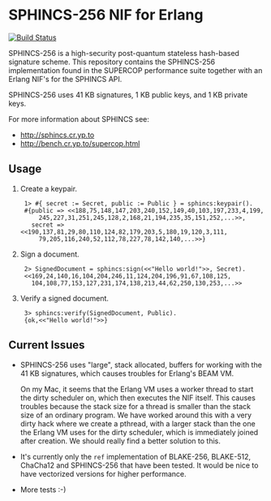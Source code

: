 SPHINCS-256  NIF for Erlang
===========================

[![Build Status](https://travis-ci.org/ahf/sphincs.svg?branch=develop)](https://travis-ci.org/ahf/sphincs)

SPHINCS-256 is a high-security post-quantum stateless hash-based signature
scheme. This repository contains the SPHINCS-256 implementation found in the
SUPERCOP performance suite together with an Erlang NIF's for the SPHINCS API.

SPHINCS-256 uses 41 KB signatures, 1 KB public keys, and 1 KB private keys.

For more information about SPHINCS see:

- http://sphincs.cr.yp.to
- http://bench.cr.yp.to/supercop.html

## Usage

1. Create a keypair.

        1> #{ secret := Secret, public := Public } = sphincs:keypair().
        #{public => <<188,75,148,147,203,240,152,149,40,103,197,233,4,199,
            245,227,31,251,245,128,2,168,21,194,235,35,151,252,...>>,
          secret => <<190,137,81,29,80,110,124,82,179,203,5,180,19,120,3,111,
            79,205,116,240,52,112,78,227,78,142,140,...>>}

2. Sign a document.

        2> SignedDocument = sphincs:sign(<<"Hello world!">>, Secret).
        <<169,24,140,16,104,204,246,11,124,204,196,91,67,108,125,
          104,108,77,153,127,231,174,138,213,44,62,250,130,253,...>>

3. Verify a signed document.

        3> sphincs:verify(SignedDocument, Public).
        {ok,<<"Hello world!">>}

## Current Issues

- SPHINCS-256 uses "large", stack allocated, buffers for working with the 41 KB
  signatures, which causes troubles for Erlang's BEAM VM.

  On my Mac, it seems that the Erlang VM uses a worker thread to start the dirty
  scheduler on, which then executes the NIF itself. This causes troubles because
  the stack size for a thread is smaller than the stack size of an ordinary
  program. We have worked around this with a very dirty hack where we create a
  pthread, with a larger stack than the one the Erlang VM uses for the dirty
  scheduler, which is immediately joined after creation. We should really find a
  better solution to this.

- It's currently only the `ref` implementation of BLAKE-256, BLAKE-512, ChaCha12
  and SPHINCS-256 that have been tested. It would be nice to have vectorized
  versions for higher performance.

- More tests :-)
